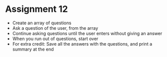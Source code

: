# Assignment 12
* Create an array of questions
* Ask a question of the user, from the array
* Continue asking questions until the user enters without giving an answer
* When you run out of questions, start over
* For extra credit: Save all the answers with the questions, and print a summary at the end
